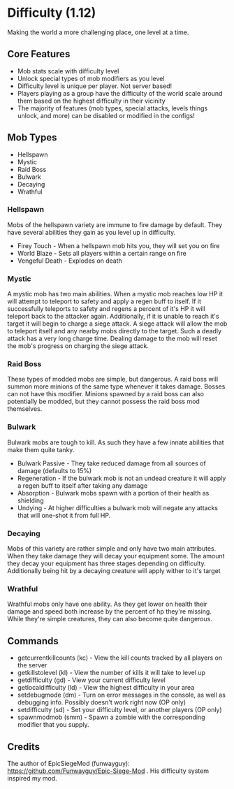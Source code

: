 # Difficulty (1.12)
Making the world a more challenging place, one level at a time. 

## Core Features
* Mob stats scale with difficulty level
* Unlock special types of mob modifiers as you level
* Difficulty level is unique per player. Not server based!
* Players playing as a group have the difficulty of the world scale around them based on the highest difficulty in their vicinity
* The majority of features (mob types, special attacks, levels things unlock, and more) can be disabled or modified in the configs!

## Mob Types
* Hellspawn
* Mystic
* Raid Boss
* Bulwark
* Decaying
* Wrathful

### Hellspawn
Mobs of the hellspawn variety are immune to fire damage by default. They have several abilities they gain as you level up in difficulty. 

* Firey Touch - When a hellspawn mob hits you, they will set you on fire
* World Blaze - Sets all players within a certain range on fire
* Vengeful Death - Explodes on death

### Mystic 
A mystic mob has two main abilities. When a mystic mob reaches low HP it will attempt to teleport to safety and apply a regen buff to itself. If it successfully teleports to safety and regens a percent of it's HP it will teleport back to the attacker again. Additionally, if it is unable to reach it's target it will begin to charge a siege attack. A siege attack will allow the mob to teleport itself and any nearby mobs directly to the target. Such a deadly attack has a very long charge time. Dealing damage to the mob will reset the mob's progress on charging the siege attack.

### Raid Boss
These types of modded mobs are simple, but dangerous. A raid boss will summon more minions of the same type whenever it takes damage. Bosses can not have this modifier. Minions spawned by a raid boss can also potentially be modded, but they cannot possess the raid boss mod themselves.

### Bulwark
Bulwark mobs are tough to kill. As such they have a few innate abilities that make them quite tanky.

* Bulwark Passive - They take reduced damage from all sources of damage (defaults to 15%)
* Regeneration - If the bulwark mob is not an undead creature it will apply a regen buff to itself after taking any damage
* Absorption - Bulwark mobs spawn with a portion of their health as shielding
* Undying - At higher difficulties a bulwark mob will negate any attacks that will one-shot it from full HP. 

### Decaying
Mobs of this variety are rather simple and only have two main attributes. When they take damage they will decay your equipment some. The amount they decay your equipment has three stages depending on difficulty. Additionally being hit by a decaying creature will apply wither to it's target

### Wrathful
Wrathful mobs only have one ability. As they get lower on health their damage and speed both increase by the percent of hp they're missing. While they're simple creatures, they can also become quite dangerous. 

## Commands
* getcurrentkillcounts (kc) - View the kill counts tracked by all players on the server
* getkillstolevel (kl) - View the number of kills it will take to level up
* getdifficulty (gd) - View your current difficulty level
* getlocaldifficulty (ld) - View the highest difficulty in your area
* setdebugmode (dm) - Turn on error messages in the console, as well as debugging info. Possibly doesn't work right now (OP only)
* setdifficulty (sd) - Set your difficulty level, or another players (OP only)
* spawnmodmob (smm) - Spawn a zombie with the corresponding modifier that you supply. 

## Credits
The author of EpicSiegeMod (funwayguy): https://github.com/Funwayguy/Epic-Siege-Mod . His difficulty system inspired my mod.
